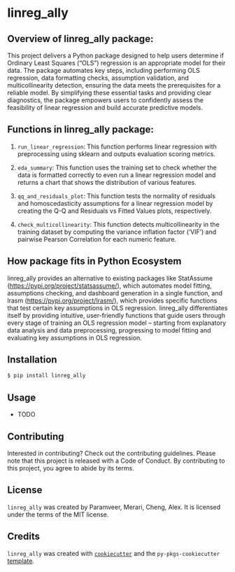 # linreg_ally

## Overview of linreg_ally package:	 

This project delivers a Python package designed to help users determine if Ordinary Least Squares (“OLS”) regression is an appropriate model for their data. The package automates key steps, including performing OLS regression, data formatting checks, assumption validation, and multicollinearity detection, ensuring the data meets the prerequisites for a reliable model. By simplifying these essential tasks and providing clear diagnostics, the package empowers users to confidently assess the feasibility of linear regression and build accurate predictive models. 

## Functions in linreg_ally package: 

1. `run_linear_regression`: This function performs linear regression with preprocessing using sklearn and outputs evaluation scoring metrics. 

2. `eda_summary`: This function uses the training set to check whether the data is formatted correctly to even run a linear regression model and returns a chart that shows the distribution of various features. 

3. `qq_and_residuals_plot`: This function tests the normality of residuals and homoscedasticity assumptions for a linear regression model by creating the Q-Q and Residuals vs Fitted Values plots, respectively. 

4. `check_multicollinearity`: This function detects multicollinearity in the training dataset by computing the variance inflation factor (‘VIF’) and pairwise Pearson Correlation for each numeric feature.  

## How package fits in Python Ecosystem 

linreg_ally provides an alternative to existing packages like StatAssume (https://pypi.org/project/statsassume/), which automates model fitting, assumptions checking, and dashboard generation in a single function, and lrasm (https://pypi.org/project/lrasm/), which provides specific functions that test certain key assumptions in OLS regression. linreg_ally differentiates itself by providing intuitive, user-friendly functions that guide users through every stage of training an OLS regression model – starting from explanatory data analysis and data preprocessing, progressing to model fitting and evaluating key assumptions in OLS regression. 

## Installation

```bash
$ pip install linreg_ally
```

## Usage

- TODO

## Contributing

Interested in contributing? Check out the contributing guidelines. Please note that this project is released with a Code of Conduct. By contributing to this project, you agree to abide by its terms.

## License

`linreg_ally` was created by Paramveer, Merari, Cheng, Alex. It is licensed under the terms of the MIT license.

## Credits

`linreg_ally` was created with [`cookiecutter`](https://cookiecutter.readthedocs.io/en/latest/) and the `py-pkgs-cookiecutter` [template](https://github.com/py-pkgs/py-pkgs-cookiecutter).
